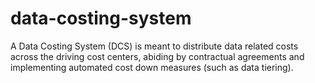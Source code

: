 # data-costing-system
A Data Costing System (DCS) is meant to distribute data related costs across the driving cost centers, abiding by contractual agreements and implementing automated cost down measures (such as data tiering). 
